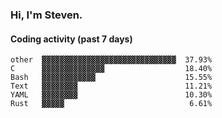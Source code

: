 ### Hi, I'm Steven.

#### Coding activity (past 7 days)
```
other  ▓▓▓▓▓▓▓▓▓▓▓▓▓▓▓▓▓▓▓▓▓▓▓▓▓▓▓▓▓▓  37.93%
C      ▓▓▓▓▓▓▓▓▓▓▓▓▓▓                  18.40%
Bash   ▓▓▓▓▓▓▓▓▓▓▓▓                    15.55%
Text   ▓▓▓▓▓▓▓▓                        11.21%
YAML   ▓▓▓▓▓▓▓▓                        10.30%
Rust   ▓▓▓▓▓                            6.61%
```
